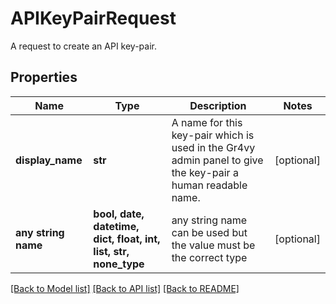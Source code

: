 # APIKeyPairRequest

A request to create an API key-pair.

## Properties
Name | Type | Description | Notes
------------ | ------------- | ------------- | -------------
**display_name** | **str** | A name for this key-pair which is used in the Gr4vy admin panel to give the key-pair a human readable name. | [optional] 
**any string name** | **bool, date, datetime, dict, float, int, list, str, none_type** | any string name can be used but the value must be the correct type | [optional]

[[Back to Model list]](../README.md#documentation-for-models) [[Back to API list]](../README.md#documentation-for-api-endpoints) [[Back to README]](../README.md)


